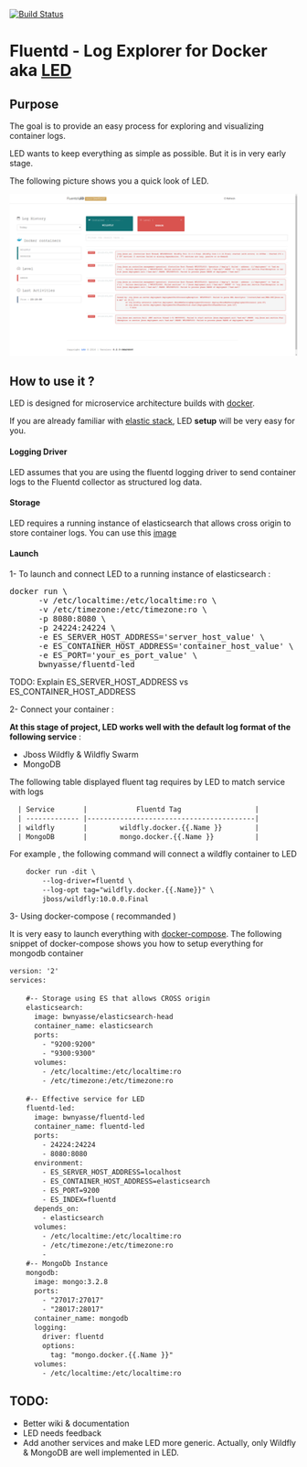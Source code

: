 [![Build Status](https://travis-ci.org/bwnyasse/fluentd-led.svg?branch=master)](https://travis-ci.org/bwnyasse/fluentd-led)

# Fluentd - Log Explorer for Docker aka  **[LED](https://hub.docker.com/r/bwnyasse/fluentd-led/)**

## Purpose

The goal is to provide an easy process for exploring and visualizing container logs.

LED wants to keep everything as simple as possible. But it is in very early stage.

The following picture shows you a quick look of LED.

![](current_5.png?raw=true)

## How to use it ?

LED is designed for microservice architecture builds with [docker](https://www.docker.com/).

If you are already familiar with [elastic stack](https://www.elastic.co/fr/webinars/introduction-elk-stack),
LED **setup** will be very easy for you.

#### Logging Driver

LED assumes that you are using the fluentd logging driver to send container logs to the Fluentd collector as structured log data.

#### Storage

LED requires a running instance of elasticsearch that allows cross origin to store container logs. You can use this [image](https://hub.docker.com/r/bwnyasse/elasticsearch-head/)

#### Launch

1- To launch and connect LED to a running instance of elasticsearch :

<pre>
docker run \
      -v /etc/localtime:/etc/localtime:ro \
      -v /etc/timezone:/etc/timezone:ro \
      -p 8080:8080 \
      -p 24224:24224 \
      -e ES_SERVER_HOST_ADDRESS='server_host_value' \
      -e ES_CONTAINER_HOST_ADDRESS='container_host_value' \
      -e ES_PORT='your_es_port_value' \
      bwnyasse/fluentd-led
</pre>

TODO: Explain ES_SERVER_HOST_ADDRESS vs ES_CONTAINER_HOST_ADDRESS

2- Connect your container :

**At this stage of project, LED works well with the default log format of the following service** :

  - Jboss Wildfly & Wildfly Swarm
  - MongoDB

The following table displayed fluent tag requires by LED to match service with logs

      | Service       |            Fluentd Tag                  |
      | ------------- |-----------------------------------------|
      | wildfly       |        wildfly.docker.{{.Name }}        |
      | MongoDB       |        mongo.docker.{{.Name }}          |

For example , the following command will connect a wildfly container to LED

        docker run -dit \
            --log-driver=fluentd \
            --log-opt tag="wildfly.docker.{{.Name}}" \
            jboss/wildfly:10.0.0.Final

3- Using docker-compose ( recommanded )

It is very easy to launch everything with [docker-compose](https://docs.docker.com/compose/). The following snippet of docker-compose  shows you how to setup everything for mongodb container

    version: '2'
    services:

        #-- Storage using ES that allows CROSS origin
        elasticsearch:
          image: bwnyasse/elasticsearch-head
          container_name: elasticsearch
          ports:
            - "9200:9200"
            - "9300:9300"
          volumes:
            - /etc/localtime:/etc/localtime:ro
            - /etc/timezone:/etc/timezone:ro

        #-- Effective service for LED
        fluentd-led:
          image: bwnyasse/fluentd-led
          container_name: fluentd-led
          ports:
            - 24224:24224
            - 8080:8080
          environment:
            - ES_SERVER_HOST_ADDRESS=localhost
            - ES_CONTAINER_HOST_ADDRESS=elasticsearch
            - ES_PORT=9200
            - ES_INDEX=fluentd
          depends_on:
            - elasticsearch
          volumes:
            - /etc/localtime:/etc/localtime:ro
            - /etc/timezone:/etc/timezone:ro
            -
        #-- MongoDb Instance
        mongodb:
          image: mongo:3.2.8
          ports:
            - "27017:27017"
            - "28017:28017"
          container_name: mongodb
          logging:
            driver: fluentd
            options:
              tag: "mongo.docker.{{.Name }}"
          volumes:
            - /etc/localtime:/etc/localtime:ro


## TODO:
- Better wiki & documentation
- LED needs feedback
- Add another services and make LED more generic. Actually, only Wildfly & MongoDB are well implemented in LED.
